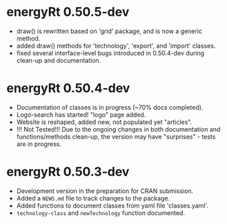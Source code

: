 # energyRt 0.50.5-dev

* draw() is rewritten based on 'grid' package, and is now a generic method. 
* added draw() methods for 'technology', 'export', and 'import' classes.
* fixed several interface-level bugs introduced in 0.50.4-dev during clean-up and documentation.

# energyRt 0.50.4-dev

* Documentation of classes is in progress (~70% docs completed).
* Logo-search has started! "logo" page added.
* Website is reshaped, added new, not populated yet "articles".
* !!! Not Tested!!! Due to the ongoing changes in both documentation and functions/methods clean-up, the version may have "surprises" - tests are in progress.

# energyRt 0.50.3-dev

* Development version in the preparation for CRAN submission.
* Added a `NEWS.md` file to track changes to the package.
* Added functions to document classes from yaml file 'classes.yaml'.
* `technology-class` and `newTechnology` function documented.
